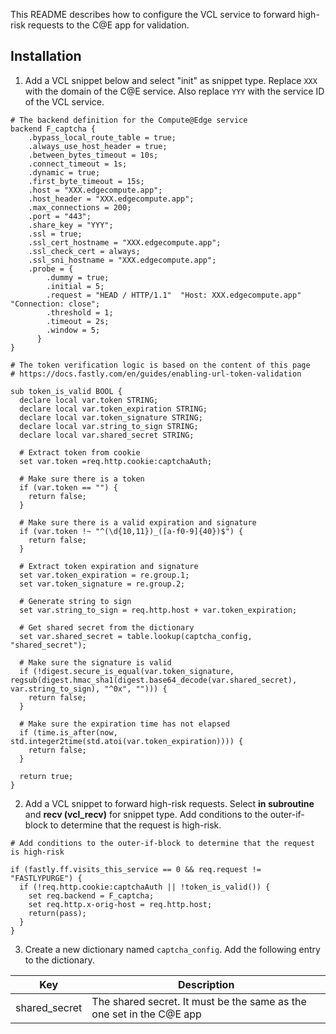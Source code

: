 This README describes how to configure the VCL service to forward high-risk requests to the C@E app for validation.

## Installation

1. Add a VCL snippet below and select "init" as snippet type. Replace `XXX` with the domain of the C@E service. Also replace `YYY` with the service ID of the VCL service.

```vcl
# The backend definition for the Compute@Edge service
backend F_captcha {
    .bypass_local_route_table = true;
    .always_use_host_header = true;
    .between_bytes_timeout = 10s;
    .connect_timeout = 1s;
    .dynamic = true;
    .first_byte_timeout = 15s;
    .host = "XXX.edgecompute.app";
    .host_header = "XXX.edgecompute.app";
    .max_connections = 200;
    .port = "443";
    .share_key = "YYY";
    .ssl = true;
    .ssl_cert_hostname = "XXX.edgecompute.app";
    .ssl_check_cert = always;
    .ssl_sni_hostname = "XXX.edgecompute.app";
    .probe = {
        .dummy = true;
        .initial = 5;
        .request = "HEAD / HTTP/1.1"  "Host: XXX.edgecompute.app" "Connection: close";
        .threshold = 1;
        .timeout = 2s;
        .window = 5;
      }
}

# The token verification logic is based on the content of this page
# https://docs.fastly.com/en/guides/enabling-url-token-validation

sub token_is_valid BOOL {
  declare local var.token STRING;
  declare local var.token_expiration STRING;
  declare local var.token_signature STRING;
  declare local var.string_to_sign STRING;
  declare local var.shared_secret STRING;

  # Extract token from cookie
  set var.token =req.http.cookie:captchaAuth;

  # Make sure there is a token
  if (var.token == "") {
    return false;
  }

  # Make sure there is a valid expiration and signature
  if (var.token !~ "^(\d{10,11})_([a-f0-9]{40})$") {
    return false;
  }

  # Extract token expiration and signature
  set var.token_expiration = re.group.1;
  set var.token_signature = re.group.2;

  # Generate string to sign
  set var.string_to_sign = req.http.host + var.token_expiration;

  # Get shared secret from the dictionary
  set var.shared_secret = table.lookup(captcha_config, "shared_secret");

  # Make sure the signature is valid
  if (!digest.secure_is_equal(var.token_signature, regsub(digest.hmac_sha1(digest.base64_decode(var.shared_secret), var.string_to_sign), "^0x", ""))) {
    return false;
  }

  # Make sure the expiration time has not elapsed
  if (time.is_after(now, std.integer2time(std.atoi(var.token_expiration)))) {
    return false;
  }

  return true;
}
```

2. Add a VCL snippet to forward high-risk requests. Select **in subroutine** and **recv (vcl_recv)** for snippet type. Add conditions to the outer-if-block to determine that the request is high-risk.

```vcl
# Add conditions to the outer-if-block to determine that the request is high-risk

if (fastly.ff.visits_this_service == 0 && req.request != "FASTLYPURGE") {
  if (!req.http.cookie:captchaAuth || !token_is_valid()) {
    set req.backend = F_captcha;
    set req.http.x-orig-host = req.http.host;
    return(pass);
  }
}
```

3. Create a new dictionary named `captcha_config`. Add the following entry to the dictionary.

| Key           | Description                                                          |
| ------------- | -------------------------------------------------------------------- |
| shared_secret | The shared secret. It must be the same as the one set in the C@E app |
